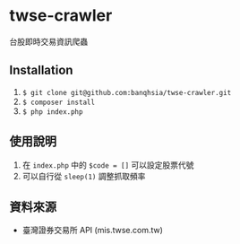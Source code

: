 # twse-crawler
台股即時交易資訊爬蟲

## Installation
1. `$ git clone git@github.com:banqhsia/twse-crawler.git`
1. `$ composer install`
1. `$ php index.php`

## 使用說明
1. 在 `index.php` 中的 `$code = []` 可以設定股票代號
2. 可以自行從 `sleep(1)` 調整抓取頻率

## 資料來源
* 臺灣證券交易所 API (mis.twse.com.tw)